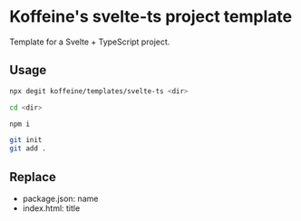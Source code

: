 # Koffeine's svelte-ts project template

Template for a Svelte + TypeScript project.

## Usage

```sh
npx degit koffeine/templates/svelte-ts <dir>

cd <dir>

npm i

git init
git add .
```

## Replace

- package.json: name
- index.html: title
